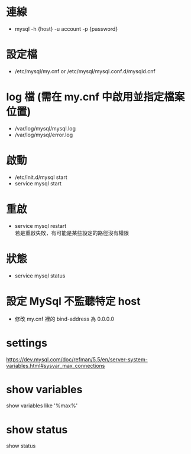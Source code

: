 # 連線
* mysql -h {host} -u account -p {password}

# 設定檔
* /etc/mysql/my.cnf or /etc/mysql/mysql.conf.d/mysqld.cnf

# log 檔 (需在 my.cnf 中啟用並指定檔案位置)
* /var/log/mysql/mysql.log
* /var/log/mysql/error.log

# 啟動
* /etc/init.d/mysql start
* service mysql start

# 重啟
* service mysql restart    
若是重啟失敗，有可能是某些設定的路徑沒有權限

# 狀態
* service mysql status

# 設定 MySql 不監聽特定 host
* 修改 my.cnf 裡的 bind-address 為 0.0.0.0

# settings
https://dev.mysql.com/doc/refman/5.5/en/server-system-variables.html#sysvar_max_connections

# show variables
show variables like '%max%'

# show status
show status
